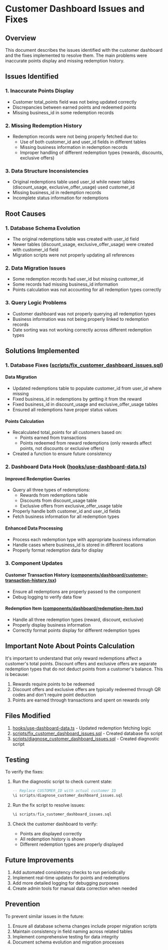 # Customer Dashboard Issues and Fixes

## Overview

This document describes the issues identified with the customer dashboard and the fixes implemented to resolve them. The main problems were inaccurate points display and missing redemption history.

## Issues Identified

### 1. Inaccurate Points Display
- Customer total_points field was not being updated correctly
- Discrepancies between earned points and redeemed points
- Missing business_id in some redemption records

### 2. Missing Redemption History
- Redemption records were not being properly fetched due to:
  - Use of both customer_id and user_id fields in different tables
  - Missing business information in redemption records
  - Improper handling of different redemption types (rewards, discounts, exclusive offers)

### 3. Data Structure Inconsistencies
- Original redemptions table used user_id while newer tables (discount_usage, exclusive_offer_usage) used customer_id
- Missing business_id in redemption records
- Incomplete status information for redemptions

## Root Causes

### 1. Database Schema Evolution
- The original redemptions table was created with user_id field
- Newer tables (discount_usage, exclusive_offer_usage) were created with customer_id field
- Migration scripts were not properly updating all references

### 2. Data Migration Issues
- Some redemption records had user_id but missing customer_id
- Some records had missing business_id information
- Points calculation was not accounting for all redemption types correctly

### 3. Query Logic Problems
- Customer dashboard was not properly querying all redemption types
- Business information was not being properly linked to redemption records
- Date sorting was not working correctly across different redemption types

## Solutions Implemented

### 1. Database Fixes ([scripts/fix_customer_dashboard_issues.sql](file://c:/Users/User/OneDrive/Desktop/giya/scripts/fix_customer_dashboard_issues.sql))

#### Data Migration
- Updated redemptions table to populate customer_id from user_id where missing
- Fixed business_id in redemptions by getting it from the reward
- Fixed business_id in discount_usage and exclusive_offer_usage tables
- Ensured all redemptions have proper status values

#### Points Calculation
- Recalculated total_points for all customers based on:
  - Points earned from transactions
  - Points redeemed from reward redemptions (only rewards affect points, not discounts or exclusive offers)
- Created a function to ensure future consistency

### 2. Dashboard Data Hook ([hooks/use-dashboard-data.ts](file://c:/Users/User/OneDrive/Desktop/giya/hooks/use-dashboard-data.ts))

#### Improved Redemption Queries
- Query all three types of redemptions:
  - Rewards from redemptions table
  - Discounts from discount_usage table
  - Exclusive offers from exclusive_offer_usage table
- Properly handle both customer_id and user_id fields
- Fetch business information for all redemption types

#### Enhanced Data Processing
- Process each redemption type with appropriate business information
- Handle cases where business_id is stored in different locations
- Properly format redemption data for display

### 3. Component Updates

#### Customer Transaction History ([components/dashboard/customer-transaction-history.tsx](file://c:/Users/User/OneDrive/Desktop/giya/components/dashboard/customer-transaction-history.tsx))
- Ensure all redemptions are properly passed to the component
- Debug logging to verify data flow

#### Redemption Item ([components/dashboard/redemption-item.tsx](file://c:/Users/User/OneDrive/Desktop/giya/components/dashboard/redemption-item.tsx))
- Handle all three redemption types (reward, discount, exclusive)
- Properly display business information
- Correctly format points display for different redemption types

## Important Note About Points Calculation

It's important to understand that only reward redemptions affect a customer's total points. Discount offers and exclusive offers are separate redemption types that do not deduct points from a customer's balance. This is because:

1. Rewards require points to be redeemed
2. Discount offers and exclusive offers are typically redeemed through QR codes and don't require point deduction
3. Points are earned through transactions and spent on rewards only

## Files Modified

1. [hooks/use-dashboard-data.ts](file://c:/Users/User/OneDrive/Desktop/giya/hooks/use-dashboard-data.ts) - Updated redemption fetching logic
2. [scripts/fix_customer_dashboard_issues.sql](file://c:/Users/User/OneDrive/Desktop/giya/scripts/fix_customer_dashboard_issues.sql) - Created database fix script
3. [scripts/diagnose_customer_dashboard_issues.sql](file://c:/Users/User/OneDrive/Desktop/giya/scripts/diagnose_customer_dashboard_issues.sql) - Created diagnostic script

## Testing

To verify the fixes:

1. Run the diagnostic script to check current state:
   ```sql
   -- Replace CUSTOMER_ID with actual customer ID
   \i scripts/diagnose_customer_dashboard_issues.sql
   ```

2. Run the fix script to resolve issues:
   ```sql
   \i scripts/fix_customer_dashboard_issues.sql
   ```

3. Check the customer dashboard to verify:
   - Points are displayed correctly
   - All redemption history is shown
   - Different redemption types are properly displayed

## Future Improvements

1. Add automated consistency checks to run periodically
2. Implement real-time updates for points and redemptions
3. Add more detailed logging for debugging purposes
4. Create admin tools for manual data correction when needed

## Prevention

To prevent similar issues in the future:

1. Ensure all database schema changes include proper migration scripts
2. Maintain consistency in field naming across related tables
3. Implement comprehensive testing for data integrity
4. Document schema evolution and migration processes